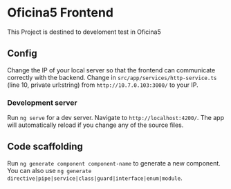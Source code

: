 # Oficina5 Frontend

This Project is destined to develoment test in Oficina5

## Config

Change the IP of your local server so that the frontend can communicate correctly with the backend.
Change in `src/app/services/http-service.ts` (line 10, private url:string)  from `http://10.7.0.103:3000/` to your IP.

### Development server

Run `ng serve` for a dev server.
Navigate to `http://localhost:4200/`.
The app will automatically reload if you change any of the source files.

## Code scaffolding
Run `ng generate component component-name` to generate a new component.
You can also use `ng generate directive|pipe|service|class|guard|interface|enum|module`.
